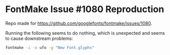 # FontMake Issue #1080 Reproduction

Repo made for https://github.com/googlefonts/fontmake/issues/1080.

Running the following seems to do nothing, which is unexpected and seems to cause downstream problems:

```sh
fontmake -i -o ufo -g "New Font.glyphs"
```
